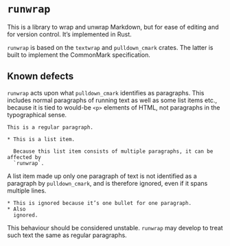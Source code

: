 # `runwrap`

This is a library to wrap and unwrap Markdown, but for ease of editing and for
version control. It’s implemented in Rust.

`runwrap` is based on the `textwrap` and `pulldown_cmark` crates. The latter is
built to implement the CommonMark specification.

## Known defects

`runwrap` acts upon what `pulldown_cmark` identifies as paragraphs. This
includes normal paragraphs of running text as well as some list items etc.,
because it is tied to would-be `<p>` elements of HTML, not paragraphs in the
typographical sense.

```
This is a regular paragraph.

* This is a list item.

  Because this list item consists of multiple paragraphs, it can be affected by
  `runwrap`.
```

A list item made up only one paragraph of text is not identified as a paragraph
by `pulldown_cmark`, and is therefore ignored, even if it spans multiple lines.

```
* This is ignored because it’s one bullet for one paragraph.
* Also
  ignored.
```

This behaviour should be considered unstable. `runwrap` may develop to treat
such text the same as regular paragraphs.
